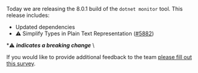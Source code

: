 Today we are releasing the 8.0.1 build of the `dotnet monitor` tool. This release includes:
- Updated dependencies
- ⚠️ Simplify Types in Plain Text Representation ([#5882](https://github.com/dotnet/dotnet-monitor/pull/5882))

\*⚠️ **_indicates a breaking change_** \

If you would like to provide additional feedback to the team [please fill out this survey](https://aka.ms/dotnet-monitor-survey?src=rn).
